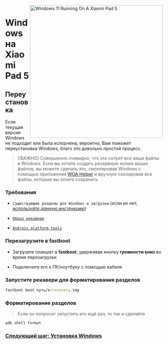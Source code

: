 <img align="right" src="https://raw.githubusercontent.com/erdilS/Port-Windows-11-Xiaomi-Pad-5/main/nabu.png" width="425" alt="Windows 11 Running On A Xiaomi Pad 5">


# Windows на Xiaomi Pad 5

## Переустановка
Если текущая версия Windows не подходит или была испорчена, вероятно, Вам поможет переустановка Windows, благо это довольно простой процесс.

> [!ВАЖНО]
> Совершенно очевидно, что это сотрет все ваши файлы в Windows. Если вы хотите создать резервную копию ваших файлов, вы можете сделать это, смонтировав Windows с помощью приложения [WOA Helper](https://github.com/erdilS/Port-Windows-11-Xiaomi-Pad-5/releases/download/dualboot/woahelper.apk) и вручную скопировав все файлы, которые вы хотите сохранить

### Требования

- ```Существующие разделы для Windows и загрузки``` (*если их нет, [используйте данную инструкцию](/guide/Russian/partition-ru.md)*)
  
- [```Образ рекавери```](https://github.com/erdilS/Port-Windows-11-Xiaomi-Pad-5/releases/download/1.0/recovery.img)
  
- [```Androis platform tools```](https://developer.android.com/studio/releases/platform-tools)

### Перезагрузите в **fastboot**
- Загрузите планшет в **fastboot**, удерживая кнопку **громкости вниз** во время перезагрузки

- Подключите его к ПК/ноутбуку с помощью кабеля

### Запустите рекавери для форматирования разделов

```cmd
fastboot boot путь/к/recovery.img
```

### Форматирование разделов
> Если он попросит запустить его ещё раз, то так и сделайте
```cmd
adb shell format
```


### [Следующий шаг: Установка Windows](/guide/Russian/3-install-ru.md#Запустите-msc)
